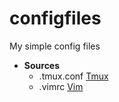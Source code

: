 # configfiles

My simple config files

* **Sources**
    * .tmux.conf [Tmux](https://tmux.github.io/)
    * .vimrc [Vim](http://www.vim.org/)

